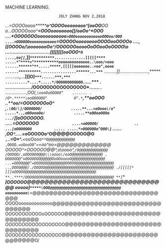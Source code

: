 MACHINE LEARNING.  

                            JOLY ZHANG NOV 2,2018
*...=OOOOoooo********o^*OOOOoooooooo^*[ooOO***OO
o...*OOOOOooo^*******\=**OOOoooooooo[\]/ooOo^*OOO
....*OOOOOOOooooooooooo`=OOOooooooooooooOOOoo/OOO
....=OOOOOOoooooooooooo`=OOOOOooooooooOOOOooOOOOo
....,[[OOOOo/\oooooooOo^/OOOOOOooooOoOOooOoOOOO\o
....**...........................[[[[[[[[ooOOO`*O
....,oo[[`*,]]`***********..............[[[[[****
.....*^****=^***********oooooooooooooo..\ooo/=ooo
......******^**.....*****,[[[[[ooooooo..=oo^,oooo
......**********................******...***`****
........***..*]]*...*....................*,******
........***...,***..**.****]]]O]`***......***,***
..........*....*.....*/OOOOOOOOOOOO`......*******
. ................../OOOOOOOOOOOOOOOO*.......**..
  .................,OO/*,`\oooOoOOOOO^    .......
   .               /O*.*****\ooOOOOOO^           
                   O^.*`******,**ooOOO           
                   \..**oo/=OOOOOOOoO^           
                   ,`.\OO/\]/OOOOOOO/            
                  .....**...=oOooo\/o^           
                   .....*..,oOOoooOo/            
                    .....**oOOooOOOo             
                    .../`]]oOOOOOOO.             
                     .....=OOOOOOO`              
                      ....=oOOOOO/               
..                    ...[oOOOOOOO          .....
                     .....*=OOOOOOo^OOO\]` ......
                 ,OO^.....*=oOOOOOo^O@@@@OOOOO@O\
           `,`..**=O\*^.**=ooOooo`**O@@@@@@@@@@@@
        ,OOOO.=oOooOO^=`**=oo^*oo**=@@@@@@@@@@@@@
       OOOOO^=OOOOOO@@^,o\oooo^*,`/O@@@@@@@@@@@@@
     /OOOOO/.oOOOOOO@@@\\\oooo\/ooO@@@@@@@@@@@@@@
.   OOOOOO@^=OOOOOOO@@@@@OoOOooooO@@@@@@@@@@@@@@@
...=OOOO@@@^=OOOOOO@@@@@@@@OOOOO@@@@@@@@@@@@@@@@@
..,OOOO@@@/./OOOOO@@@@@@@@@@@@@@@@@@@@@@@@@@@@@@@
./[[[[[*[]]oOOOOO@@@@@@@@@@@@@@@@@@@@@@@@@@@@@@@@
**..****/OOOOOOOOO@@@@@@@@@@@@@@@@@@@@@@@@@@@@@@@
**]`******[OOOOOO@@@@@@@@@@@@@@@@@@@@@@@@@@@@@@@@
ooooo\]`*****\OOO@@@@@@@@@@@@@@@@@@@@@@@@@@@@@@@@
oooooooooo\`***=@@@@@@@@@@@@@@@@@@@@@@@@@@@@@@@@@
OOOOooooooooooooo@@@@@@@@@@@@@@@@@@@@@@@@@@@@@@@@
OOOOOOOOOOOoOOOOOO@@@@@@@@@@@@@@@@@@@@@@@@@@@@@@@
OOOOOOOOOOOOOOOOOO@@@@@@@@@@@@@@@@@@@@@@@@@@@@@@@
OOOOOOOOOOOOOOOOO@@@@@@@@@@@@@@@@@@@@@@@@@@@@@@O/

